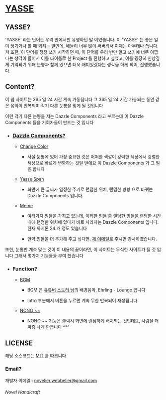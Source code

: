 # [YASSE](https://novelier-webbelier.github.io/yasse)

## YASSE?

'YASSE' 라는 단어는 우리 반에서만 유행하던 말 이였습니다.
이 'YASSE' 는 좋은 일이 생기거나 할 때 외치는 말인데, 애들이 너무 많이 써버려서 이제는 아무데나 씁니다. 저 또한, 이 단어를 점점 쓰기 시작하던 때, 이 단어를 우리 반만 알고 쓰기에 너무 아깝다는 생각이 들어서 이를 타이틀로 한 Project 를 진행하고 싶었고, 이를 굉장히 인상깊게 기억되기 위해 눈뽕과 함께 있으면 더욱 재미있겠다는 생각을 하게 되어, 진행했습니다.

## Content?

이 웹 사이트는 365 일 24 시간 계속 가동됩니다
그 365 일 24 시간 가동되는 동안 같은 음악이 반복되며 각기 다른 눈뽕을 맞게 될 것입니다

이런 각기 다른 눈뽕을 저는 Dazzle Components 라고 부르는데 이 Dazzle Components 들을 기회자들이 만드는 것 입니다

+ ### [Dazzle Components?](./js/class)

  - [Change Color](./js/class/change-color.js)

    * 사실 눈뽕에 있어 가장 중요한 것은 어떠한 색깔이 강력한 색상에서 강렬한 색상으로 빠르게 변화하는 것일 텐에요 이 Dazzle Components 가 그 일을 합니다

  - [Yasse Span](./js/class/yasse-span.js)

    * 화면에 큰 글씨가 일정한 주기로 랜덤한 위치, 랜덤한 방향 으로 바뀌는 Dazzle Components 입니다.

  - [Meme](./js/class/meme.js)

    * 여러가지 밈들을 가지고 있는데, 이러한 밈들 중 랜덤한 밈들을 랜덤한 시간 내에 랜덤한 위치에 있다가 바로 사라지는 Dazzle Components 입니다. 현재 까지론 24 개 정도 있습니다

    * 만약 밈들을 더 추가해 주고 싶다면, [제 이메일](ethan.seolso@gmail.com)로 주시면 감사하겠습니다.

또한, 눈뽕만 계속 맞는 것이 이 내용의 끝이라면, 이 사이트는 무식한 사이트가 될 것 입니다 그래서 몇가지 기능들을 부여 했습니다

+ ### Function?

  - [BGM](./js/class/music.js)

    * BGM 은 [유튜버 스토리 님](https://www.youtube.com/channel/UCm2PiWccs-otbzhjiNXHu5g)의 배경음악, Ehrling - Lounge 입니다

    * Intro 부분에서 버튼을 누르면 계속 무한 반복되어 재생됩니다

  - [NONO ~~](./js/class/nono.js)

    * NONO ~~ 기능은 클릭시 화면에 랜덤하게 배치되는 것인데요, 사람을 더 짜증 나게 만듭니다 ^*^

## LICENSE

해당 소스코드는 [MIT](LICENSE) 를 따릅니다

### Email?

개발자 이메일 : novelier.webbelier@gmail.com

###### Novel Handicraft
